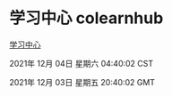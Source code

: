 # 学习中心 colearnhub
[学习中心](http://59.174.25.102:56308/colearnhub/)

2021年 12月 04日 星期六 04:40:02 CST

2021年 12月 03日 星期五 20:40:02 GMT
